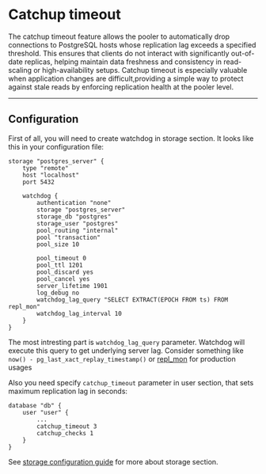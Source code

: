 # Catchup timeout

The catchup timeout feature allows the pooler to automatically drop connections
to PostgreSQL hosts whose replication lag exceeds a specified threshold.
This ensures that clients do not interact with significantly out-of-date replicas,
helping maintain data freshness and consistency in read-scaling or high-availability
setups. Catchup timeout is especially valuable when application changes are difficult,providing a simple way to protect against stale reads by enforcing replication health
at the pooler level.

----

## Configuration

First of all, you will need to create watchdog in storage section.
It looks like this in your configuration file:
```plaintext
storage "postgres_server" {
	type "remote"
	host "localhost"
	port 5432

	watchdog {
		authentication "none"
		storage "postgres_server"
		storage_db "postgres"
		storage_user "postgres"
		pool_routing "internal"
		pool "transaction"
		pool_size 10

		pool_timeout 0
		pool_ttl 1201
		pool_discard yes
		pool_cancel yes
		server_lifetime 1901
		log_debug no
		watchdog_lag_query "SELECT EXTRACT(EPOCH FROM ts) FROM repl_mon"
		watchdog_lag_interval 10
	}
}
```

The most intresting part is `watchdog_lag_query` parameter.
Watchdog will execute this query to get underlying server lag.
Consider something like `now() - pg_last_xact_replay_timestamp()` or
[repl_mon](https://github.com/man-brain/repl_mon) for production  usages

Also you need specify `catchup_timeout` parameter in user section,
that sets maximum replication lag in seconds:
```plaintext
database "db" {
    user "user" {
        ...
        catchup_timeout 3
        catchup_checks 1
    }
}
```

See [storage configuration guide](../configuration/storage.md)
for more about storage section.
